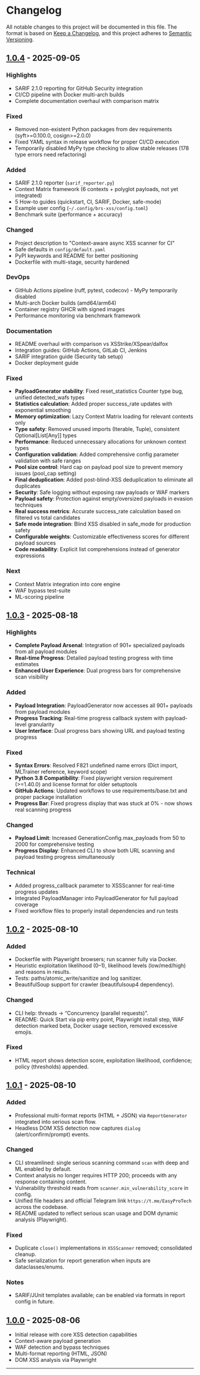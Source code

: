 # Changelog

All notable changes to this project will be documented in this file.
The format is based on [Keep a Changelog](https://keepachangelog.com/en/1.0.0/),
and this project adheres to [Semantic Versioning](https://semver.org/spec/v2.0.0.html).

## [1.0.4] - 2025-09-05

### Highlights
- SARIF 2.1.0 reporting for GitHub Security integration
- CI/CD pipeline with Docker multi-arch builds
- Complete documentation overhaul with comparison matrix

### Fixed
- Removed non-existent Python packages from dev requirements (syft>=0.100.0, cosign>=2.0.0)
- Fixed YAML syntax in release workflow for proper CI/CD execution
- Temporarily disabled MyPy type checking to allow stable releases (178 type errors need refactoring)

### Added
- SARIF 2.1.0 reporter (`sarif_reporter.py`)
- Context Matrix framework (6 contexts + polyglot payloads, not yet integrated)
- 5 How-to guides (quickstart, CI, SARIF, Docker, safe-mode)
- Example user config (`~/.config/brs-xss/config.toml`)
- Benchmark suite (performance + accuracy)

### Changed
- Project description to "Context-aware async XSS scanner for CI"
- Safe defaults in `config/default.yaml`
- PyPI keywords and README for better positioning
- Dockerfile with multi-stage, security hardened

### DevOps
- GitHub Actions pipeline (ruff, pytest, codecov) - MyPy temporarily disabled
- Multi-arch Docker builds (amd64/arm64)
- Container registry GHCR with signed images
- Performance monitoring via benchmark framework

### Documentation
- README overhaul with comparison vs XSStrike/XSpear/dalfox
- Integration guides: GitHub Actions, GitLab CI, Jenkins
- SARIF integration guide (Security tab setup)
- Docker deployment guide

### Fixed
- **PayloadGenerator stability**: Fixed reset_statistics Counter type bug, unified detected_wafs types
- **Statistics calculation**: Added proper success_rate updates with exponential smoothing
- **Memory optimization**: Lazy Context Matrix loading for relevant contexts only
- **Type safety**: Removed unused imports (Iterable, Tuple), consistent Optional[List[Any]] types
- **Performance**: Reduced unnecessary allocations for unknown context types
- **Configuration validation**: Added comprehensive config parameter validation with safe ranges
- **Pool size control**: Hard cap on payload pool size to prevent memory issues (pool_cap setting)
- **Final deduplication**: Added post-blind-XSS deduplication to eliminate all duplicates
- **Security**: Safe logging without exposing raw payloads or WAF markers
- **Payload safety**: Protection against empty/oversized payloads in evasion techniques
- **Real success metrics**: Accurate success_rate calculation based on filtered vs total candidates
- **Safe mode integration**: Blind XSS disabled in safe_mode for production safety
- **Configurable weights**: Customizable effectiveness scores for different payload sources
- **Code readability**: Explicit list comprehensions instead of generator expressions

### Next
- Context Matrix integration into core engine
- WAF bypass test-suite
- ML-scoring pipeline

## [1.0.3] - 2025-08-18

### Highlights
- **Complete Payload Arsenal**: Integration of 901+ specialized payloads from all payload modules
- **Real-time Progress**: Detailed payload testing progress with time estimates
- **Enhanced User Experience**: Dual progress bars for comprehensive scan visibility

### Added
- **Payload Integration**: PayloadGenerator now accesses all 901+ payloads from payload modules
- **Progress Tracking**: Real-time progress callback system with payload-level granularity
- **User Interface**: Dual progress bars showing URL and payload testing progress

### Fixed
- **Syntax Errors**: Resolved F821 undefined name errors (Dict import, MLTrainer reference, keyword scope)
- **Python 3.8 Compatibility**: Fixed playwright version requirement (>=1.40.0) and license format for older setuptools
- **GitHub Actions**: Updated workflows to use requirements/base.txt and proper package installation
- **Progress Bar**: Fixed progress display that was stuck at 0% - now shows real scanning progress

### Changed
- **Payload Limit**: Increased GenerationConfig.max_payloads from 50 to 2000 for comprehensive testing
- **Progress Display**: Enhanced CLI to show both URL scanning and payload testing progress simultaneously

### Technical
- Added progress_callback parameter to XSSScanner for real-time progress updates
- Integrated PayloadManager into PayloadGenerator for full payload coverage
- Fixed workflow files to properly install dependencies and run tests

## [1.0.2] - 2025-08-10
### Added
- Dockerfile with Playwright browsers; run scanner fully via Docker.
- Heuristic exploitation likelihood (0–1), likelihood levels (low/med/high) and reasons in results.
- Tests: paths/atomic_write/sanitize and log sanitizer.
- BeautifulSoup support for crawler (beautifulsoup4 dependency).

### Changed
- CLI help: threads → “Concurrency (parallel requests)”.
- README: Quick Start via pip entry point, Playwright install step, WAF detection marked beta, Docker usage section, removed excessive emojis.

### Fixed
- HTML report shows detection score, exploitation likelihood, confidence; policy (thresholds) appended.

## [1.0.1] - 2025-08-10
### Added
- Professional multi-format reports (HTML + JSON) via `ReportGenerator` integrated into serious scan flow.
- Headless DOM XSS detection now captures `dialog` (alert/confirm/prompt) events.

### Changed
- CLI streamlined: single serious scanning command `scan` with deep and ML enabled by default.
- Context analysis no longer requires HTTP 200; proceeds with any response containing content.
- Vulnerability threshold reads from `scanner.min_vulnerability_score` in config.
- Unified file headers and official Telegram link `https://t.me/EasyProTech` across the codebase.
- README updated to reflect serious scan usage and DOM dynamic analysis (Playwright).

### Fixed
- Duplicate `close()` implementations in `XSSScanner` removed; consolidated cleanup.
- Safe serialization for report generation when inputs are dataclasses/enums.

### Notes
- SARIF/JUnit templates available; can be enabled via formats in report config in future.

## [1.0.0] - 2025-08-06
- Initial release with core XSS detection capabilities
- Context-aware payload generation
- WAF detection and bypass techniques
- Multi-format reporting (HTML, JSON)
- DOM XSS analysis via Playwright

---

[1.0.4]: https://github.com/EPTLLC/brs-xss/compare/v1.0.3...v1.0.4
[1.0.3]: https://github.com/EPTLLC/brs-xss/compare/v1.0.2...v1.0.3
[1.0.2]: https://github.com/EPTLLC/brs-xss/compare/v1.0.1...v1.0.2
[1.0.1]: https://github.com/EPTLLC/brs-xss/compare/v1.0.0...v1.0.1
[1.0.0]: https://github.com/EPTLLC/brs-xss/releases/tag/v1.0.0
